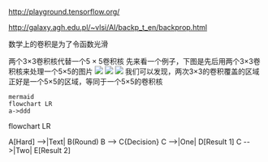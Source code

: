 http://playground.tensorflow.org/

http://galaxy.agh.edu.pl/~vlsi/AI/backp_t_en/backprop.html


数学上的卷积是为了令函数光滑


两个3$\times 3$卷积核代替一个$5\times 5$卷积核
先来看一个例子，下图是先后用两个3$\times$3卷积核来处理一个5$\times$5的图片
![](D:/VSCode\blog_picture\331.png)
![](D:/VSCode\blog_picture\332.png)
![](D:/VSCode\blog_picture\333.png)
我们可以发现，两次3$\times$3的卷积覆盖的区域正好是一个5$\times$5的区域，等同于一个5$\times$5的卷积核

```
mermaid
flowchart LR
a->ddd
```

flowchart LR

A[Hard] -->|Text| B(Round)
B --> C{Decision}
C -->|One| D[Result 1]
C -->|Two| E[Result 2]
